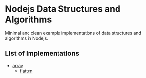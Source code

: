 Nodejs Data Structures and Algorithms
=========================================

Minimal and clean example implementations of data structures and algorithms in Nodejs.

## List of Implementations

- [array](array)  
    - [flatten](array/flatten.js)
